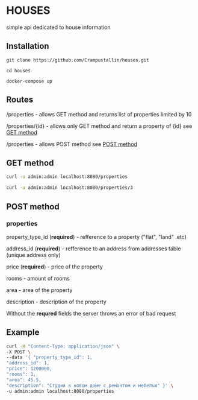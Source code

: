 # HOUSES

simple api dedicated to house information



## Installation

```
git clone https://github.com/Crampustallin/houses.git

cd houses

docker-compose up
```


## Routes

/properties - allows GET method and returns list of properties limited by 10 

/properties/{id} - allows only GET method and return a property of {id} see [GET method](#get-method)


/properties - allows POST method see [POST method](#post-method)



## GET method

```bash
curl -u admin:admin localhost:8080/properties
```

```bash
curl -u admin:admin localhost:8080/properties/3
```

## POST method

### properties

property_type_id (**required**) - refference to a property ("flat", "land" .etc) 

address_id (**required**) - refference to an address from addresses table (unique address only)  

price (**required**) - price of the property

rooms - amount of rooms 

area - area of the property

description - description of the property

Without the **requred** fields the server throws an error of bad request

## Example

```bash
curl -H "Content-Type: application/json" \ 
-X POST \
--data '{ "property_type_id": 1, 
"address_id": 1, 
"price": 1200000, 
"rooms": 1, 
"area": 45.5,  
"description": "Студия в новом доме с ремонтом и мебелью" }' \
-u admin:admin localhost:8080/properties
```
